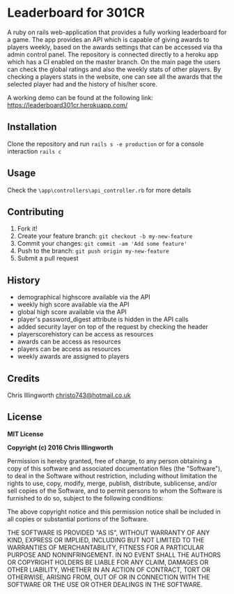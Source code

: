 # Leaderboard for 301CR
A ruby on rails web-application that provides a fully working leaderboard for a game. The app provides an API which is capable 
of giving awards to players weekly, based on the awards settings that can be accessed via tha admin control panel.
The repository is connected directly to a heroku app which has a CI enabled on the master branch. On the main page
the users can check the global ratings and also the weekly stats of other players. By checking a players stats in the 
website, one can see all the awards that the selected player had and the history of his/her score.

A working demo can be found at the following link: https://leaderboard301cr.herokuapp.com/


## Installation
Clone the repository and run `rails s -e production` or for a console interaction `rails c`


## Usage
Check the `\app\controllers\api_controller.rb` for more details

## Contributing
1. Fork it!
2. Create your feature branch: `git checkout -b my-new-feature`
3. Commit your changes: `git commit -am 'Add some feature'`
4. Push to the branch: `git push origin my-new-feature`
5. Submit a pull request 

## History
- demographical highscore available via the API
- weekly high score available via the API
- global high score available via the API
- player's password_digest attribute is hidden in the API calls
- added security layer on top of the request by checking the header
- playerscorehistory can be access as resources
- awards can be access as resources
- players can be access as resources
- weekly awards are assigned to players
## Credits
Chris Illingworth <christo743@hotmail.co.uk>
## License
**MIT License**

**Copyright (c) 2016 Chris Illingworth**

Permission is hereby granted, free of charge, to any person obtaining a copy
of this software and associated documentation files (the "Software"), to deal
in the Software without restriction, including without limitation the rights
to use, copy, modify, merge, publish, distribute, sublicense, and/or sell
copies of the Software, and to permit persons to whom the Software is
furnished to do so, subject to the following conditions:

The above copyright notice and this permission notice shall be included in all
copies or substantial portions of the Software.

THE SOFTWARE IS PROVIDED "AS IS", WITHOUT WARRANTY OF ANY KIND, EXPRESS OR
IMPLIED, INCLUDING BUT NOT LIMITED TO THE WARRANTIES OF MERCHANTABILITY,
FITNESS FOR A PARTICULAR PURPOSE AND NONINFRINGEMENT. IN NO EVENT SHALL THE
AUTHORS OR COPYRIGHT HOLDERS BE LIABLE FOR ANY CLAIM, DAMAGES OR OTHER
LIABILITY, WHETHER IN AN ACTION OF CONTRACT, TORT OR OTHERWISE, ARISING FROM,
OUT OF OR IN CONNECTION WITH THE SOFTWARE OR THE USE OR OTHER DEALINGS IN THE
SOFTWARE.